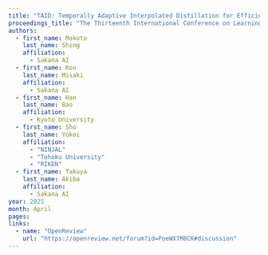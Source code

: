 ```yaml
---
title: "TAID: Temporally Adaptive Interpolated Distillation for Efficient Knowledge Transfer in Language Models"
proceedings_title: "The Thirteenth International Conference on Learning Representations (ICLR 2025)"
authors:
  - first_name: Makoto
    last_name: Shing
    affiliation:
      - Sakana AI
  - first_name: Kou
    last_name: Misaki
    affiliation:
      - Sakana AI
  - first_name: Han
    last_name: Bao
    affiliation:
      - Kyoto University
  - first_name: Sho
    last_name: Yokoi
    affiliation:
      - "NINJAL"
      - "Tohoku University"
      - "RIKEN"
  - first_name: Takuya
    last_name: Akiba
    affiliation:
      - Sakana AI
year: 2025
month: April
pages: 
links:
  - name: "OpenReview"
    url: "https://openreview.net/forum?id=PoeWX7M8CK#discussion"
---
```

